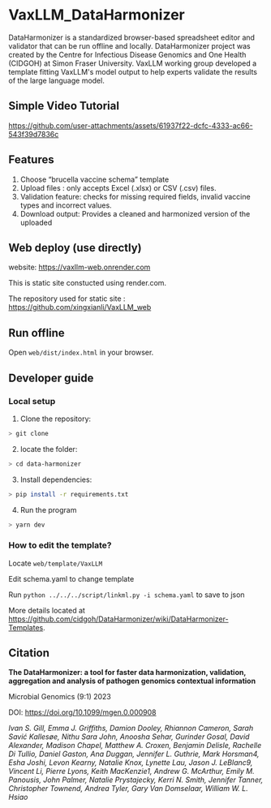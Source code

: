# VaxLLM_DataHarmonizer

DataHarmonizer is a standardized browser-based spreadsheet editor and validator that can be run offline and locally. DataHarmonizer project was created by the Centre for Infectious Disease Genomics and One Health (CIDGOH) at Simon Fraser University. VaxLLM working group developed a template fitting VaxLLM's model output to help experts validate the results of the large language model. 

## Simple Video Tutorial
https://github.com/user-attachments/assets/61937f22-dcfc-4333-ac66-543f39d7836c

## Features

1. Choose “brucella vaccine schema” template
2. Upload files : only accepts Excel (.xlsx) or CSV (.csv) files.
3. Validation feature: checks for missing required fields, invalid vaccine types and incorrect values.
4. Download output: Provides a cleaned and harmonized version of the uploaded 

## Web deploy (use directly)

website: https://vaxllm-web.onrender.com

This is static site constucted using render.com.

The repository used for static site : https://github.com/xingxianli/VaxLLM_web

## Run offline
Open `web/dist/index.html` in your browser.

## Developer guide

### Local setup

1. Clone the repository: 
```bash 
> git clone
```

2. locate the folder:
   
```bash
> cd data-harmonizer
```

3. Install dependencies:
```bash
> pip install -r requirements.txt
```
4. Run the program

```bash
> yarn dev
```

### How to edit the template?
Locate `web/template/VaxLLM`

Edit schema.yaml to change template

Run `python ../../../script/linkml.py -i schema.yaml` to save to json

More details located at https://github.com/cidgoh/DataHarmonizer/wiki/DataHarmonizer-Templates.

## Citation

**The DataHarmonizer: a tool for faster data harmonization, validation, aggregation and analysis of pathogen genomics contextual information**

Microbial Genomics (9:1) 2023

DOI: https://doi.org/10.1099/mgen.0.000908

_Ivan S. Gill, Emma J. Griffiths​, Damion Dooley​, Rhiannon Cameron​, Sarah Savić Kallesøe​, Nithu Sara John​, Anoosha Sehar​, Gurinder Gosal​, David Alexander​, Madison Chapel​, Matthew A. Croxen​​, Benjamin Delisle​, Rachelle Di Tullio​, Daniel Gaston​, Ana Duggan​, Jennifer L. Guthrie​, Mark Horsman4​, Esha Joshi​, Levon Kearny​, Natalie Knox​, Lynette Lau​, Jason J. LeBlanc9, Vincent Li​, Pierre Lyons​, Keith MacKenzie1, Andrew G. McArthur​, Emily M. Panousis​, John Palmer​, Natalie Prystajecky​, Kerri N. Smith​, Jennifer Tanner​, Christopher Townend​, Andrea Tyler, Gary Van Domselaar​, William W. L. Hsiao_

